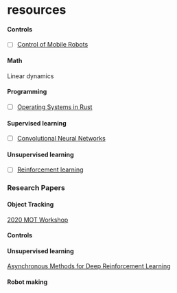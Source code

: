 # resources

#### Controls
- [ ] [Control of Mobile Robots](https://www.coursera.org/learn/mobile-robot?)

#### Math
Linear dynamics 

#### Programming
- [ ] [Operating Systems in Rust](https://github.com/dddrrreee/cs140e-20win/)

#### Supervised learning
- [ ] [Convolutional Neural Networks](https://www.coursera.org/learn/convolutional-neural-networks?specialization=deep-learning)

#### Unsupervised learning
- [ ] [Reinforcement learning](https://youtu.be/Nd1-UUMVfz4)


### Research Papers

#### Object Tracking
[2020 MOT Workshop](https://motchallenge.net/workshops/bmtt2020/)

#### Controls

#### Unsupervised learning 
[Asynchronous Methods for Deep Reinforcement Learning](https://arxiv.org/pdf/1602.01783.pdf)

#### Robot making


